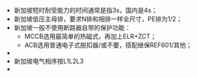 - 新加坡短时耐受能力的时间通常是指3s，国内是4s；
- 新加坡低压主母排，要求N排和相排一样全尺寸，PE排为1/2；
- 新加坡一般不使用断路器自带的保护功能：
	- MCCB选用最简单的热磁式，再加上ELR+ZCT；
	- ACB选用普通电子式脱扣器/或不要，搭配继保REF601/其他；
-
- 新加坡电气相序按L1L2L3
-